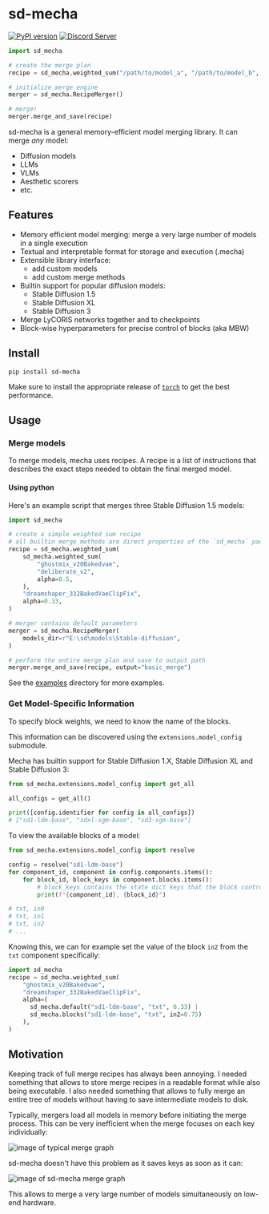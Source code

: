 # sd-mecha

[![PyPI version](https://badge.fury.io/py/sd-mecha.svg)](https://pypi.org/project/sd-mecha/)
[![Discord Server](https://dcbadge.vercel.app/api/server/2EPaw6fxxm?style=flat)](https://discord.gg/invite/2EPaw6fxxm)

```python
import sd_mecha

# create the merge plan
recipe = sd_mecha.weighted_sum("/path/to/model_a", "/path/to/model_b", alpha=0.5)

# initialize merge engine
merger = sd_mecha.RecipeMerger()

# merge!
merger.merge_and_save(recipe)
```

sd-mecha is a general memory-efficient model merging library. It can merge *any* model:
- Diffusion models
- LLMs
- VLMs
- Aesthetic scorers
- etc.

## Features

- Memory efficient model merging: merge a very large number of models in a single execution
- Textual and interpretable format for storage and execution (.mecha)
- Extensible library interface:
  - add custom models
  - add custom merge methods
- Builtin support for popular diffusion models:
  - Stable Diffusion 1.5
  - Stable Diffusion XL
  - Stable Diffusion 3
- Merge LyCORIS networks together and to checkpoints
- Block-wise hyperparameters for precise control of blocks (aka MBW)

## Install

```commandline
pip install sd-mecha
```

Make sure to install the appropriate release of [`torch`](https://pytorch.org/get-started/locally/) to get the best performance.

## Usage

### Merge models

To merge models, mecha uses recipes.
A recipe is a list of instructions that describes the exact steps needed to obtain the final merged model.

#### Using python

Here's an example script that merges three Stable Diffusion 1.5 models:

```python
import sd_mecha

# create a simple weighted sum recipe
# all builtin merge methods are direct properties of the `sd_mecha` package for convenience
recipe = sd_mecha.weighted_sum(
    sd_mecha.weighted_sum(
        "ghostmix_v20Bakedvae",
        "deliberate_v2",
        alpha=0.5,
    ),
    "dreamshaper_332BakedVaeClipFix",
    alpha=0.33,
)

# merger contains default parameters
merger = sd_mecha.RecipeMerger(
    models_dir=r"E:\sd\models\Stable-diffusion",
)

# perform the entire merge plan and save to output path
merger.merge_and_save(recipe, output="basic_merge")
```

See the [examples](/examples) directory for more examples.

### Get Model-Specific Information

To specify block weights, we need to know the name of the blocks.

This information can be discovered using the `extensions.model_config` submodule.

Mecha has builtin support for Stable Diffusion 1.X, Stable Diffusion XL and Stable Diffusion 3:

```python
from sd_mecha.extensions.model_config import get_all

all_configs = get_all()

print([config.identifier for config in all_configs])
# ["sd1-ldm-base", "sdxl-sgm-base", "sd3-sgm-base"]
```

To view the available blocks of a model:

```python
from sd_mecha.extensions.model_config import resolve

config = resolve("sd1-ldm-base")
for component_id, component in config.components.items():
    for block_id, block_keys in component.blocks.items():
        # block_keys contains the state dict keys that the block controls
        print(f"{component_id}, {block_id}")

# txt, in0
# txt, in1
# txt, in2
# ...
```

Knowing this, we can for example set the value of the block `in2` from the `txt` component specifically:

```python
import sd_mecha
recipe = sd_mecha.weighted_sum(
    "ghostmix_v20Bakedvae",
    "dreamshaper_332BakedVaeClipFix",
    alpha=(
      sd_mecha.default("sd1-ldm-base", "txt", 0.33) |
      sd_mecha.blocks("sd1-ldm-base", "txt", in2=0.75)
    ),
)
```

## Motivation

Keeping track of full merge recipes has always been annoying.
I needed something that allows to store merge recipes in a readable format while also being executable.
I also needed something that allows to fully merge an entire tree of models without having to save intermediate models to disk.

Typically, mergers load all models in memory before initiating the merge process.
This can be very inefficient when the merge focuses on each key individually:

![image of typical merge graph](/media/memory-gone.PNG)

sd-mecha doesn't have this problem as it saves keys as soon as it can:

![image of sd-mecha merge graph](/media/did-you-see-something.PNG)

This allows to merge a very large number of models simultaneously on low-end hardware.
